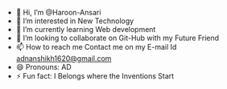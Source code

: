 - 👋 Hi, I’m @Haroon-Ansari
- 👀 I’m interested in New Technology
- 🌱 I’m currently learning Web development 
- 💞️ I’m looking to collaborate on Git-Hub with my Future Friend
- 📫 How to reach me Contact me on my E-mail Id adnanshikh1620@gmail.com
- 😄 Pronouns: AD
- ⚡ Fun fact: I Belongs where the Inventions Start

<!---
Haroon-Ansari/Haroon-Ansari is a ✨ special ✨ repository because its `README.md` (this file) appears on your GitHub profile.
You can click the Preview link to take a look at your changes.
--->
